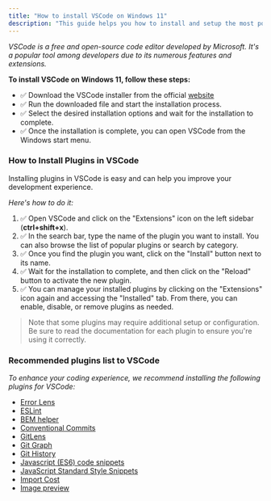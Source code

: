 ```yaml
---
title: "How to install VSCode on Windows 11"
description: "This guide helps you how to install and setup the most popular code editor in Windows 11"
---
```


*VSCode is a free and open-source code editor developed by Microsoft. It's a popular tool among developers due to its numerous features and extensions.*

**To install VSCode on Windows 11, follow these steps:**

- ✅ Download the VSCode installer from the official <a href="https://code.visualstudio.com" target="_blank">website</a>
- ✅ Run the downloaded file and start the installation process.
- ✅ Select the desired installation options and wait for the installation to complete.
- ✅ Once the installation is complete, you can open VSCode from the Windows start menu.

### How to Install Plugins in VSCode

Installing plugins in VSCode is easy and can help you improve your development experience.

*Here's how to do it:*

1. ✅ Open VSCode and click on the "Extensions" icon on the left sidebar (**ctrl+shift+x**).
2. ✅ In the search bar, type the name of the plugin you want to install. You can also browse the list of popular plugins or search by category.
3. ✅ Once you find the plugin you want, click on the "Install" button next to its name.
4. ✅ Wait for the installation to complete, and then click on the "Reload" button to activate the new plugin.
5. ✅ You can manage your installed plugins by clicking on the "Extensions" icon again and accessing the "Installed" tab. From there, you can enable, disable, or remove plugins as needed.

>Note that some plugins may require additional setup or configuration. Be sure to read the documentation for each plugin to ensure you're using it correctly.

### Recommended plugins list to VSCode

*To enhance your coding experience, we recommend installing the following plugins for VSCode:*

- <a target="_blank" href="https://marketplace.visualstudio.com/items?itemName=usernamehw.errorlens">Error Lens</a>
- <a target="_blank" href="https://marketplace.visualstudio.com/items?itemName=dbaeumer.vscode-eslint">ESLint</a>
- <a target="_blank" href="https://marketplace.visualstudio.com/items?itemName=Box-Of-Hats.bemhelper">BEM helper</a>
- <a target="_blank" href="https://marketplace.visualstudio.com/items?itemName=vivaxy.vscode-conventional-commits">Conventional Commits</a>
- <a target="_blank" href="https://marketplace.visualstudio.com/items?itemName=eamodio.gitlens">GitLens</a>
- <a target="_blank" href="https://marketplace.visualstudio.com/items?itemName=mhutchie.git-graph">Git Graph</a>
- <a target="_blank" href="https://marketplace.visualstudio.com/items?itemName=donjayamanne.githistory">Git History</a>
- <a target="_blank" href="https://marketplace.visualstudio.com/items?itemName=xabikos.JavaScriptSnippets">Javascript (ES6) code snippets</a>
- <a target="_blank" href="https://marketplace.visualstudio.com/items?itemName=capaj.vscode-standardjs-snippets">JavaScript Standard Style Snippets</a>
- <a target="_blank" href="https://marketplace.visualstudio.com/items?itemName=wix.vscode-import-cost">Import Cost</a>
- <a target="_blank" href="https://marketplace.visualstudio.com/items?itemName=kisstkondoros.vscode-gutter-preview">Image preview</a>